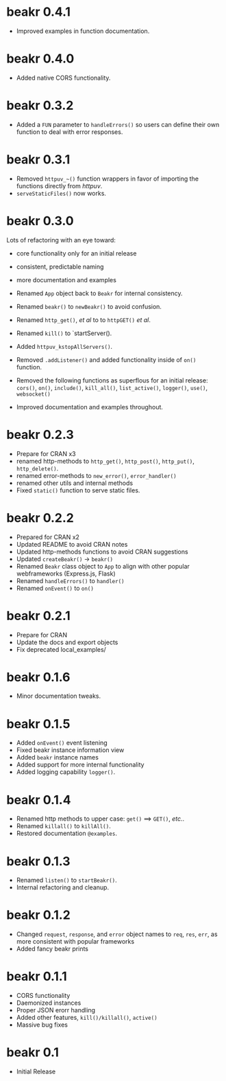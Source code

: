 # beakr 0.4.1

* Improved examples in function documentation.

# beakr 0.4.0 

* Added native CORS functionality.

# beakr 0.3.2

* Added a `FUN` parameter to `handleErrors()` so users can define their own 
function to deal with error responses.

# beakr 0.3.1

* Removed `httpuv_~()` function wrappers in favor of importing the functions 
directly from *httpuv*.
* `serveStaticFiles()` now works.

# beakr 0.3.0

Lots of refactoring with an eye toward:
 * core functionality only for an initial release
 * consistent, predictable naming
 * more documentation and examples

* Renamed `App` object back to `Beakr` for internal consistency.
* Renamed `beakr()` to `newBeakr()` to avoid confusion.
* Renamed `http_get()`, _et al_ to  to `httpGET()` _et al_.
* Renamed `kill()` to `startServer().
* Added `httpuv_kstopAllServers()`.
* Removed `.addListener()` and added functionality inside of `on()` function.
* Removed the following functions as superflous for an initial release:
`cors()`, `on()`, `include()`, `kill_all()`, `list_active()`, `logger()`, 
`use()`, `websocket()`
* Improved documentation and examples throughout.

# beakr 0.2.3

* Prepare for CRAN x3
* renamed http-methods to `http_get()`, `http_post()`, `http_put()`, `http_delete()`.
* renamed error-methods to `new_error()`, `error_handler()`
* renamed other utils and internal methods
* Fixed `static()` function to serve static files. 

# beakr 0.2.2

* Prepared for CRAN x2
* Updated README to avoid CRAN notes
* Updated http-methods functions to avoid CRAN suggestions
* Updated `createBeakr()` -> `beakr()` 
* Renamed `Beakr` class object to `App` to align with other popular webframeworks (Express.js, Flask)
* Renamed `handleErrors()` to `handler()`
* Renamed `onEvent()` to `on()`

# beakr 0.2.1 

* Prepare for CRAN
* Update the docs and export objects
* Fix deprecated local_examples/

# beakr 0.1.6

* Minor documentation tweaks.

# beakr 0.1.5 

* Added `onEvent()` event listening
* Fixed beakr instance information view
* Added `beakr` instance names
* Added support for more internal functionality 
* Added logging capability `logger()`.

# beakr 0.1.4

* Renamed http methods to upper case: `get()` ==> `GET()`, _etc._.
* Renamed `killall()` to `killAll()`.
* Restored documentation `@examples`.

# beakr 0.1.3

* Renamed `listen()` to `startBeakr()`.
* Internal refactoring and cleanup.

# beakr 0.1.2

* Changed `request`, `response`, and `error` object names to `req`, `res`, 
`err`, as more consistent with popular frameworks
* Added fancy beakr prints

# beakr 0.1.1

* CORS functionality
* Daemonized instances
* Proper JSON erorr handling
* Added other features, `kill()/killall()`, `active()`
* Massive bug fixes

# beakr 0.1

* Initial Release
